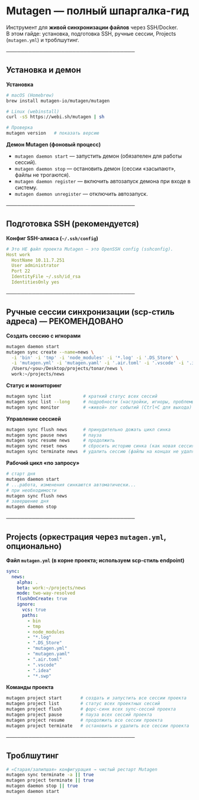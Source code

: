# Mutagen — полный шпаргалка-гид

Инструмент для **живой синхронизации файлов** через SSH/Docker.  
В этом гайде: установка, подготовка SSH, ручные сессии, Projects (`mutagen.yml`) и троблшутинг. 

───────────────────────────────────
## Установка и демон

**Установка**
```bash
# macOS (Homebrew)
brew install mutagen-io/mutagen/mutagen

# Linux (webinstall)
curl -sS https://webi.sh/mutagen | sh

# Проверка
mutagen version   # показать версию
```

**Демон Mutagen (фоновый процесс)**
- `mutagen daemon start` — запустить демон (обязателен для работы сессий).
- `mutagen daemon stop` — остановить демон (сессии «засыпают», файлы не трогаются).
- `mutagen daemon register` — включить автозапуск демона при входе в систему.
- `mutagen daemon unregister` — отключить автозапуск.

───────────────────────────────────
## Подготовка SSH (рекомендуется)

**Конфиг SSH-алиаса (`~/.ssh/config`)**
```yml
# Это НЕ файл проекта Mutagen — это OpenSSH config (sshconfig).
Host work
  HostName 10.11.7.251
  User administrator
  Port 22
  IdentityFile ~/.ssh/id_rsa
  IdentitiesOnly yes
```

───────────────────────────────────
## Ручные сессии синхронизации (scp-стиль адреса) — РЕКОМЕНДОВАНО

**Создать сессию с игнорами**
```bash
mutagen daemon start
mutagen sync create --name=news \
  -i 'bin' -i 'tmp' -i 'node_modules' -i '*.log' -i '.DS_Store' \
  -i 'mutagen.yml' -i 'mutagen.yaml' -i '.air.toml' -i '.vscode' -i '.idea' -i '*.swp' \
  /Users/<you>/Desktop/projects/tonar/news \
  work:~/projects/news
```

**Статус и мониторинг**
```bash
mutagen sync list            # краткий статус всех сессий
mutagen sync list --long     # подробности (настройки, игноры, проблемы)
mutagen sync monitor         # «живой» лог событий (Ctrl+C для выхода)
```

**Управление сессией**
```bash
mutagen sync flush news      # принудительно дожать цикл синка
mutagen sync pause news      # пауза
mutagen sync resume news     # продолжить
mutagen sync reset news      # сбросить историю синка (как новая сессия)
mutagen sync terminate news  # удалить сессию (файлы на концах не удаляются)
```

**Рабочий цикл «по запросу»**
```bash
# старт дня
mutagen daemon start
# ...работа, изменения синкаются автоматически...
# при необходимости
mutagen sync flush news
# завершение дня
mutagen daemon stop
```

───────────────────────────────────
## Projects (оркестрация через `mutagen.yml`, опционально)

**Файл `mutagen.yml` (в корне проекта; используем scp-стиль endpoint)**
```yml
sync:
  news:
    alpha: .
    beta: work:~/projects/news
    mode: two-way-resolved
    flushOnCreate: true
    ignore:
      vcs: true
      paths:
        - bin
        - tmp
        - node_modules
        - "*.log"
        - ".DS_Store"
        - "mutagen.yml"
        - "mutagen.yaml"
        - ".air.toml"
        - ".vscode"
        - ".idea"
        - "*.swp"
```

**Команды проекта**
```bash
mutagen project start       # создать и запустить все сессии проекта
mutagen project list        # статус всех проектных сессий
mutagen project flush       # форс-синк всех sync-сессий проекта
mutagen project pause       # пауза всех сессий проекта
mutagen project resume      # продолжить все сессии проекта
mutagen project terminate   # остановить и удалить все сессии проекта
```

───────────────────────────────────
## Троблшутинг

```bash
# «Старая/залипшая» конфигурация → чистый рестарт Mutagen
mutagen sync terminate -a || true
mutagen project terminate || true
mutagen daemon stop || true
mutagen daemon start
```
